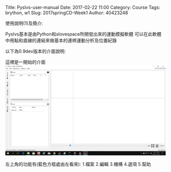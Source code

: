 Title: Pyslvs-user-manual
Date: 2017-02-22 11:00
Category: Course
Tags: brython, w1
Slug: 2017springCD-Week1
Author: 40423248

使用說明(1)及簡介:

Pyslvs基本是由Python和slovespace所開發出來的運動模擬軟體
可以在此軟體中用點和直線的連結來做基本的連桿運動分析及位置紀錄

以下為0.9dev版本的介面說明:

這裡是一開始的介面
<img src="./../data/P/001.png" width="1100" />

左上角的功能有(藍色方框處由左看來):
1.檔案 2.編輯 3.機構 4.選項 5.幫助
